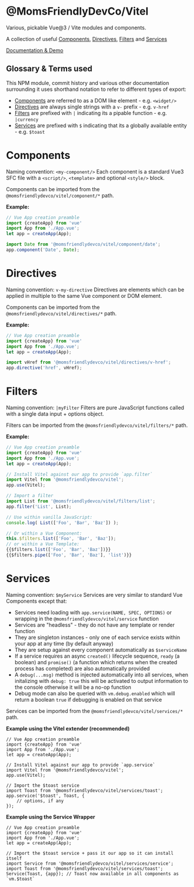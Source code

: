 @MomsFriendlyDevCo/Vitel
========================
Various, pickable Vue@3 / Vite modules and components.

A collection of useful [Components](#components), [Directives](#directives), [Filters](#filters) and [Services](#services)

[Documentation & Demo](https://momsfriendlydevco.github.io/Vitel/)


Glossary & Terms used
---------------------
This NPM module, commit history and various other documentation surrounding it uses shorthand notation to refer to different types of export:

* [Components](#components) are referred to as a DOM like element - e.g. `<widget/>`
* [Directives](#directives) are always single strings with a `v-` prefix - e.g. `v-href`
* [Filters](#filters) are prefixed with `|` indicating its a pipable function - e.g. `|currency`
* [Services](#services) are prefixed with `$` indicating that its a globally available entity - e.g. `$toast`


Components
==========
Naming convention: `<my-component/>`
Each component is a standard Vue3 SFC file with a `<script/>`, `<template>` and optional `<style/>` block.

Components can be imported from the `@momsfriendlydevco/vitel/component/*` path.

**Example:**
```javascript
// Vue App creation preamble
import {createApp} from 'vue'
import App from './App.vue';
let app = createApp(App);

import Date from '@momsfriendlydevco/vitel/component/date';
app.component('Date', Date);
```


Directives
==========
Naming convention: `v-my-directive`
Directives are elements which can be applied in multiple to the same Vue component or DOM element.

Components can be imported from the `@momsfriendlydevco/vitel/directives/*` path.

**Example:**
```javascript
// Vue App creation preamble
import {createApp} from 'vue'
import App from './App.vue';
let app = createApp(App);

import vHref from '@momsfriendlydevco/vitel/directives/v-href';
app.directive('href', vHref);
```


Filters
=======
Naming convention: `|myFilter`
Filters are pure JavaScript functions called with a single data input + options object.

Filters can be imported from the `@momsfriendlydevco/vitel/filters/*` path.

**Example:**
```javascript
// Vue App creation preamble
import {createApp} from 'vue'
import App from './App.vue';
let app = createApp(App);

// Install Vitel against our app to provide `app.filter`
import Vitel from '@momsfriendlydevco/vitel';
app.use(Vitel);

// Import a filter
import List from '@momsfriendlydevco/vitel/filters/list';
app.filter('List', List);

// Use within vanilla JavaScript:
console.log( List(['Foo', 'Bar', 'Baz']) );

// Or within a Vue Component:
this.$filters.list(['Foo', 'Bar', 'Baz']);
// or within a Vue Template:
{{$filters.list(['Foo', 'Bar', 'Baz'])}}
{{$filters.pipe(['Foo', 'Bar', 'Baz'], 'list')}}
```


Services
========
Naming convention: `$myService`
Services are very similar to standard Vue Components except that:

* Services need loading with `app.service(NAME, SPEC, OPTIONS)` or wrapping in the `@momsfriendlydevco/vitel/service` function
* Services are "headless" - they do not have any template or render function
* They are singleton instances - only one of each service exists within your app at any time (by default anyway)
* They are setup against every component automatically as `$serviceName`
* If a service requires an async `created()` lifecycle sequence, `ready` (a boolean) and `promise()` (a function which returns when the created process has completed) are also automatically provided
* A `debug(...msg)` method is injected automatically into all services, when initalizing with `debug: true` this will be activated to output information to the console otherwise it will be a no-op function
* Debug mode can also be queried with `vm.debug.enabled` which will return a boolean `true` if debugging is enabled on that service

Services can be imported from the `@momsfriendlydevco/vitel/services/*` path.

**Example using the Vitel extender (recommended)**
```javasript
// Vue App creation preamble
import {createApp} from 'vue'
import App from './App.vue';
let app = createApp(App);

// Install Vitel against our app to provide `app.service`
import Vitel from '@momsfriendlydevco/vitel';
app.use(Vitel);

// Import the $toast service
import Toast from '@momsfriendlydevco/vitel/services/toast';
app.service('$toast', Toast, {
    // options, if any
});
```

**Example using the Service Wrapper**
```javasript
// Vue App creation preamble
import {createApp} from 'vue'
import App from './App.vue';
let app = createApp(App);

// Import the $toast service + pass it our app so it can install itself
import Service from '@momsfriendlydevco/vitel/services/service';
import Toast from '@momsfriendlydevco/vitel/services/toast';
Service(Toast, {app}); // Toast now available in all components as `vm.$toast`
```
